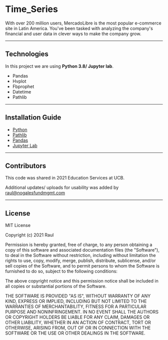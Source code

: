 # Time_Series
With over 200 million users, MercadoLibre is the most popular e-commerce site in Latin America. You've been tasked with analyzing the company's financial and user data in clever ways to make the company grow.

---
## Technologies
In this project we are using **Python 3.8/ Jupyter lab**.   
- Pandas 
- Hvplot
- Fbprophet
- Datetime
- Pathlib
---

## Installation Guide
 
- [Python](https://www.python.org/downloads/)
- [Pathlib](https://docs.python.org/3/library/pathlib.html)
- [Pandas](https://pandas.pydata.org/docs/getting_started/install.html)
- [Jupyter Lab](https://jupyterlab.readthedocs.io/en/stable/getting_started/installation.html)

---

## Contributors
This code was shared in 2021 Education Services at UCB. 

Additional updates/ uploads for usability was added by raul@nogalesfundmgmt.com

---

## License
MIT License

Copyright (c) 2021 Raul 

Permission is hereby granted, free of charge, to any person obtaining a copy
of this software and associated documentation files (the "Software"), to deal
in the Software without restriction, including without limitation the rights
to use, copy, modify, merge, publish, distribute, sublicense, and/or sell
copies of the Software, and to permit persons to whom the Software is
furnished to do so, subject to the following conditions:

The above copyright notice and this permission notice shall be included in all
copies or substantial portions of the Software.

THE SOFTWARE IS PROVIDED "AS IS", WITHOUT WARRANTY OF ANY KIND, EXPRESS OR
IMPLIED, INCLUDING BUT NOT LIMITED TO THE WARRANTIES OF MERCHANTABILITY,
FITNESS FOR A PARTICULAR PURPOSE AND NONINFRINGEMENT. IN NO EVENT SHALL THE
AUTHORS OR COPYRIGHT HOLDERS BE LIABLE FOR ANY CLAIM, DAMAGES OR OTHER
LIABILITY, WHETHER IN AN ACTION OF CONTRACT, TORT OR OTHERWISE, ARISING FROM,
OUT OF OR IN CONNECTION WITH THE SOFTWARE OR THE USE OR OTHER DEALINGS IN THE
SOFTWARE.
